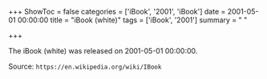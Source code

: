 +++
ShowToc = false
categories = ['iBook', '2001', 'iBook']
date = 2001-05-01 00:00:00
title = "iBook (white)"
tags = ['iBook', '2001']
summary = " "

+++

The iBook (white) was released on 2001-05-01 00:00:00.

Source: `https://en.wikipedia.org/wiki/IBook`


